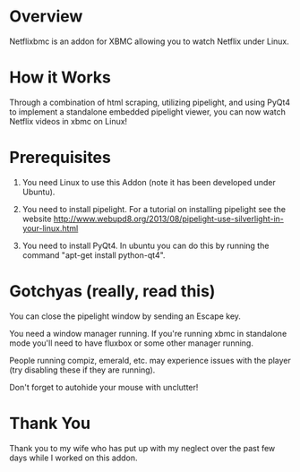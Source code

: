 Overview
========

Netflixbmc is an addon for XBMC allowing you to watch Netflix under Linux.


How it Works
============

Through a combination of html scraping, utilizing pipelight, and using
PyQt4 to implement a standalone embedded pipelight viewer, you can now watch  
Netflix videos in xbmc on Linux!


Prerequisites
=============

1. You need Linux to use this Addon (note it has been developed under Ubuntu).

2. You need to install pipelight.  For a tutorial on installing pipelight see 
   the website 
   http://www.webupd8.org/2013/08/pipelight-use-silverlight-in-your-linux.html

3. You need to install PyQt4.  In ubuntu you can do this by running the 
   command "apt-get install python-qt4".


Gotchyas (really, read this)
============================

You can close the pipelight window by sending an Escape key.

You need a window manager running.  If you're running xbmc in standalone mode
you'll need to have fluxbox or some other manager running.

People running compiz, emerald, etc. may experience issues with the player (try disabling these if they are running).

Don't forget to autohide your mouse with unclutter!


Thank You
=========

Thank you to my wife who has put up with my neglect over the past few days
while I worked on this addon.

